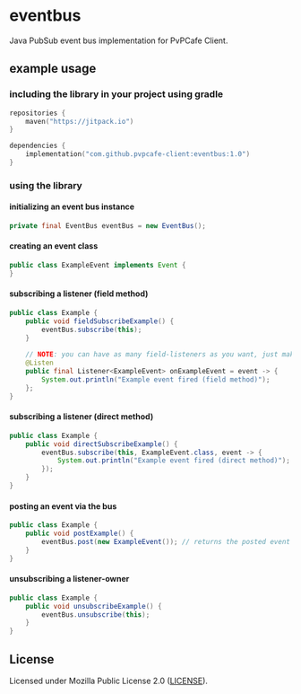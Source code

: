 # eventbus
Java PubSub event bus implementation for PvPCafe Client.

## example usage
### including the library in your project using gradle
```kts
repositories {
    maven("https://jitpack.io")
}

dependencies {
    implementation("com.github.pvpcafe-client:eventbus:1.0")
}
```

### using the library

#### initializing an event bus instance
```java
private final EventBus eventBus = new EventBus();
```

#### creating an event class
```java
public class ExampleEvent implements Event {
}
```

#### subscribing a listener (field method)
```java
public class Example {
    public void fieldSubscribeExample() {
        eventBus.subscribe(this);
    }
    
    // NOTE: you can have as many field-listeners as you want, just make sure to annotate them with @Listen
    @Listen
    public final Listener<ExampleEvent> onExampleEvent = event -> {
        System.out.println("Example event fired (field method)");
    };
}
```

#### subscribing a listener (direct method)
```java
public class Example {
    public void directSubscribeExample() {
        eventBus.subscribe(this, ExampleEvent.class, event -> {
            System.out.println("Example event fired (direct method)");
        });
    }
}
```

#### posting an event via the bus
```java
public class Example {
    public void postExample() {
        eventBus.post(new ExampleEvent()); // returns the posted event
    }
}
```

#### unsubscribing a listener-owner
```java
public class Example {
    public void unsubscribeExample() {
        eventBus.unsubscribe(this);
    }
}
```

## License
Licensed under Mozilla Public License 2.0 ([LICENSE](LICENSE)).